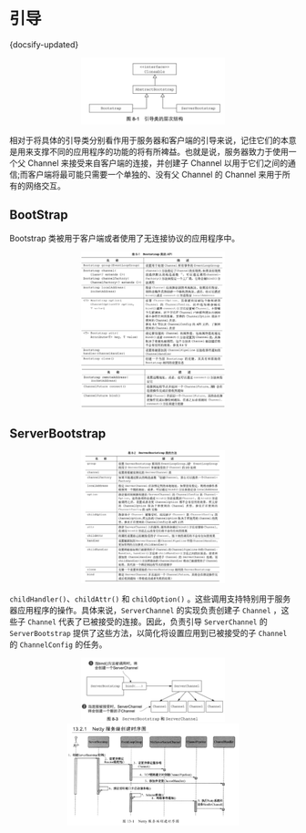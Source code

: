 #  引导
{docsify-updated}

<center>
<img src="pics/netty-bootstrap.png" width="50%">
</center>

相对于将具体的引导类分别看作用于服务器和客户端的引导来说，记住它们的本意是用来支撑不同的应用程序的功能的将有所裨益。也就是说，服务器致力于使用一个父 Channel 来接受来自客户端的连接，并创建子 Channel 以用于它们之间的通信;而客户端将最可能只需要一个单独的、没有父 Channel 的 Channel 来用于所有的网络交互。

## BootStrap
Bootstrap 类被用于客户端或者使用了无连接协议的应用程序中。

<center>
<img src="pics/bootstrap-1.png" width="50%">
<img src="pics/bootstrap-2.png" width="50%">
</center>


## ServerBootstrap
<center><img src="pics/server-bootstrap.jpg" width="50%"></center>

`childHandler()`、`childAttr()` 和 `childOption()` 。这些调用支持特别用于服务器应用程序的操作。具体来说，`ServerChannel` 的实现负责创建子 `Channel` ，这些子 `Channel` 代表了已被接受的连接。因此，负责引导 `ServerChannel` 的 `ServerBootstrap` 提供了这些方法，以简化将设置应用到已被接受的子 `Channel` 的 `ChannelConfig` 的任务。

<center><img src="pics/serverbootstrap-channel.jpg" width="50%"></center>


<center>
<img src="pics/netty-server.jpg" width="60%">
</center>
